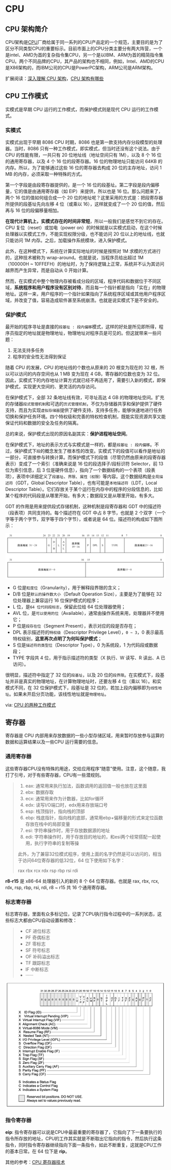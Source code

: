 # CPU

## CPU 架构简介

CPU架构是[CPU](https://link.zhihu.com/?target=https%3A//baike.baidu.com/item/CPU)厂商给属于同一系列的CPU产品定的一个规范，主要目的是为了区分不同类型CPU的重要标示。目前市面上的CPU分类主要分有两大阵营，一个是intel、AMD为首的复杂指令集CPU，另一个是以IBM、ARM为首的精简指令集CPU。两个不同品牌的CPU，其产品的架构也不相同，例如，Intel、AMD的CPU是X86架构的，而IBM公司的CPU是PowerPC架构，ARM公司是ARM架构。

扩展阅读：[深入理解 CPU 架构](https://www.liuvv.com/p/690c18bd.html)，[CPU 架构有哪些](https://moore.live/news/241864/detail/)

## CPU 工作模式

实模式是早期 CPU 运行的工作模式，而保护模式则是现代 CPU 运行的工作模式。

### 实模式

实模式出现于早期 8086 CPU 时期，8086 也是第一款支持内存分段模型的处理器。当时，8086 只有一种工作模式，即实模式，但当时还没有这个说法。由于 CPU 的性能有限，一共只有 20 位地址线（地址空间只有 1M），以及 8 个 16 位的通用寄存器，以及 4 个 16 位的段寄存器。16 位的物理地址只能访问 64KB 的内存。所以，为了能够通过这些 16 位的寄存器去构成 20 位的主存地址，访问 1 MB 的内存，必须采取一种特殊的方式。

第一个字段是由段寄存器提供的，是一个 16 位的段基址。第二字段是段内偏移量，它的值是由通用寄存器（如 EIP）来提供，所以也是 16 位。那么问题来了，两个 16 位的值如何组合成一个 20 位的地址呢？这里采用的方式是：把段寄存器所提供的段基址先向左移 4 位（或乘以 16），这样就变成了一个 20 位的值，然后再与 16 位的段偏移量相加。

**在现代计算机上，实模式存在的时间非常短**，所以一般我们是感觉不到它的存在。CPU 复位（reset）或加电（power on）的时候就是以实模式启动，在这个时候处理器以实模式工作，不能实现权限分级，也不能访问 20 位以上的地址线，也就只能访问 1M 内存。之后，加载操作系统模块，进入保护模式。

此外，在这种模式下，系统在计算实际地址的时候是按照对 1M 求模的方式进行的，这种技术被称为 wrap-around。也就是说，当程序员给出超过 1M（100000H ~ 10FFEFH）的地址时，为了保持逻辑上正常，系统并不认为其访问越界而产生异常，而是自动从 0 开始计算。

然而，在实模式中整个物理内存被看成分段的区域，程序代码和数据位于不同区域，**系统程序和用户程序没有区别对待**，而且每一个指针都是指向「实在」的物理地址。这样一来，用户程序的一个指针如果指向了系统程序区域或其他用户程序区域，并改变了值，容易造成软件甚至系统崩溃。也就是说实模式下是不安全的。

### 保护模式

最开始的程序寻址是直接的`段基址 : 段内偏移`模式，这样的好处是所见即所得，程序员指定的地址就是物理地址，物理地址对程序员是可见的。但这就带来一些问题：

1. 无法支持多任务
2. 程序的安全性无法得到保证

随着 CPU 的发展，CPU 的地址线的个数也从原来的 20 根变为现在的 32 根，所以可以访问的内存空间也从 1 MB 变为现在 4 GB，寄存器的位数也变为 32 位。因此，实模式下的内存地址计算方式就已经不再适用了，需要引入新的模式，即保护模式，实现更大空间的、更灵活的内存访问。

在保护模式下，全部 32 条地址线有效，可寻址高达 4 GB 的物理地址空间。扩充的存储器`段式管理机制`和可选的`页式管理机制`，不仅为存储器共享和保护提供了硬件支持，而且为实现`虚拟存储器`提供了硬件支持，支持多任务，能够快速地进行任务切换和保护任务环境。四个特权级和完善的特权检查机制，既能实现资源共享又能保证代码和数据的安全及任务的隔离。

总的来说，保护模式出现的原因名副其实：**保护进程地址空间**。

在保护模式下，地址的表示方式与实模式是一样的，都是`段基址 : 段内偏移`。不过，保护模式下`段`的概念发生了根本性的改变。实模式下的段值可以看作是地址的一部分，可直接参与转换计算。而保护模式下的段值（尽管仍然由原来的段寄存器表示）变成了一个索引（准确来说是 16 位的段选择子/段标识符 Selector，前 13 位为索引信息，后 3 位是硬件信息），指向了一个数据结构的一个表项（段表项），表项中详细定义了`段基址`、`界限`、`属性（权限）`等内容。这个数据结构是`全局描述符`（GDT，Global Descriptor Table），也有可能是`本地描述符`（LDT，Local Descriptor Table）。它们存放关于某个运行在内存中的程序的分段信息的，比如某个程序的代码段是从哪里开始，有多大；数据段又是从哪里开始，有多大。

GDT 的作用是用来提供段式存储机制，这种机制是段寄存器和 GDT 中的描述符（段表项）共同支持的。每个描述符在 GDT 中占 8 字节，也就是 2 个双字（一个字等于两个字节，双字等于四个字节），或者说是 64 位。描述符的构成如下图所示：

![](../../.gitbook/assets/image%20%28120%29.png)



* G 位是`粒度位`（Granularity），用于解释段界限的含义；
* D/B 位是`默认的操作数大小`（Default Operation Size），主要是为了能够在 32 位处理器上兼容运行 16 位保护模式的程序；
* L 位，是`64 位代码段标志`，保留此位给 64 位处理器使用；
* AVL 位，是`可以使用的位`（Available），通常由操作系统来用，处理器并不使用它；
* P 位是`段存在位`（Segment Present），表示对应的段是否存在；
* DPL 表示描述符的`特权级`（Descriptor Privilege Level），`0 ~ 3`，0 表示最高特权级别，**这里再次点明了为何叫保护模式**；
* S 位是`描述符的类型位`（Descriptor Type），0 为系统段，1 为代码段或数据段；
* TYPE 字段共 4 位，用于指示描述符的类型（X 执行、W 读写、R 读出、A 已访问）。

很明显，描述符中指定了 32 位的`段基址`，以及 20 位的`段界限`。在实模式下，段基址并非是真实的物理地址，在计算物理地址时，还要左移 4 位（乘以 16）。和实模式不同，在 32 位保护模式下，段基址是 32 位的，若加上段内偏移即为`线性地址`。如果未开启分页功能，该线性地址就是`物理地址`。

via: [CPU 的两种工作模式](https://www.junhaow.com/2018/08/27/037%20%7C%20CPU%20%E7%9A%84%E4%B8%A4%E7%A7%8D%E5%B7%A5%E4%BD%9C%E6%A8%A1%E5%BC%8F%EF%BC%9A%E5%AE%9E%E6%A8%A1%E5%BC%8F%E5%92%8C%E4%BF%9D%E6%8A%A4%E6%A8%A1%E5%BC%8F/)

## 寄存器

寄存器是 CPU 内部用来存放数据的一些小型存储区域，用来暂时存放参与运算的数据和运算结果以及一些CPU 运行需要的信息。

### 通用寄存器

这些寄存器CPU没有特殊的用途，交给应用程序“随意”使用。注意，这个随意，我打了引号，对于有些寄存器，CPU有一些潜规则。

> 1. eax: 通常用来执行加法，函数调用的返回值一般也放在这里面 
> 2. ebx: 数据存取 
> 3. ecx: 通常用来作为计数器，比如for循环 
> 4. edx: 读写I/O端口时，edx用来存放端口号 
> 5. esp: 栈顶指针，指向栈的顶部 
> 6. ebp: 栈底指针，指向栈的底部，通常用ebp+偏移量的形式来定位函数存放在栈中的局部变量 
> 7. esi: 字符串操作时，用于存放数据源的地址 
> 8. edi: 字符串操作时，用于存放目的地址的，和esi两个经常搭配一起使用，执行字符串的复制等操
>
> 此外，为了兼容32位模式程序，使用上面的名字仍然是可以访问的，相当于访问64位寄存器的低32位，64 位下使用如下名字：
>
> rax rbx rcx rdx rsp rbp rsi rdi

**r8-r15** 是 x86-64 处理器引入的新的 8 个 64 位寄存器。也就是 rax, rbx, rcx, rdx, rsp, rbp, rsi, rdi, r8 ~ r15 共 16 个通用寄存器。

### 标志寄存器

标志寄存器，里面有众多标记位，记录了CPU执行指令过程中的一系列状态，这些标志大都由CPU自动设置和修改：

> * CF 进位标志
> * PF 奇偶标志
> * ZF 零标志
> * SF 符号标志
> * OF 补码溢出标志
> * TF 跟踪标志
> * IF 中断标志
> * ······

![&#x6807;&#x5FD7;&#x5BC4;&#x5B58;&#x5668;&#xFF08;&#x7531;CPU&#x81EA;&#x884C;&#x8BBE;&#x7F6E;&#x548C;&#x4FEE;&#x6539;&#xFF09;](../../.gitbook/assets/image%20%28109%29.png)

### 指令寄存器

**eip**: 指令寄存器可以说是CPU中最最重要的寄存器了，它指向了下一条要执行的指令所存放的地址，CPU的工作其实就是不断取出它指向的指令，然后执行这条指令，同时指令寄存器继续指向下面一条指令，如此不断重复，这就是CPU工作的基本日常。在 64 位下是 **rip**。

其他的参考：[CPU 寄存器技术](https://www.cnblogs.com/xuanyuan/p/13850548.html)



